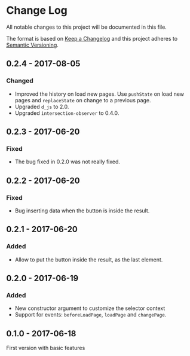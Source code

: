 # Change Log
All notable changes to this project will be documented in this file.

The format is based on [Keep a Changelog](http://keepachangelog.com/) 
and this project adheres to [Semantic Versioning](http://semver.org/).

## 0.2.4 - 2017-08-05

### Changed

* Improved the history on load new pages. Use `pushState` on load new pages and `replaceState` on change to a previous page.
* Upgraded `d_js` to 2.0.
* Upgraded `intersection-observer` to 0.4.0.

## 0.2.3 - 2017-06-20

### Fixed

* The bug fixed in 0.2.0 was not really fixed.

## 0.2.2 - 2017-06-20

### Fixed

* Bug inserting data when the button is inside the result.

## 0.2.1 - 2017-06-20

### Added

* Allow to put the button inside the result, as the last element.

## 0.2.0 - 2017-06-19

### Added

* New constructor argument to customize the selector context
* Support for events: `beforeLoadPage`, `loadPage` and `changePage`.

## 0.1.0 - 2017-06-18

First version with basic features
